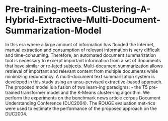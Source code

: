 # Pre-training-meets-Clustering-A-Hybrid-Extractive-Multi-Document-Summarization-Model
In this era where a large amount of information has flooded the Internet, manual extraction and consumption of relevant information is very difficult and time-consuming. Therefore, an automated document summarization tool is necessary to excerpt important information from a set of documents that have similar or re-lated subjects. Multi-document summarization allows retrieval of important and relevant content from multiple documents while minimizing redundancy. A multi-document text summarization system is developed in this study using an unsu-pervised extractive-based approach. The proposed model is a fusion of two learn-ing paradigms: - the T5 pre-trained transformer model and the K-Means cluster-ing algorithm. We perform the experiments on the benchmark news article corpus Document Understanding Conference (DUC2004). The ROUGE evaluation met-rics were used to estimate the performance of the proposed approach on the DUC2004. 
